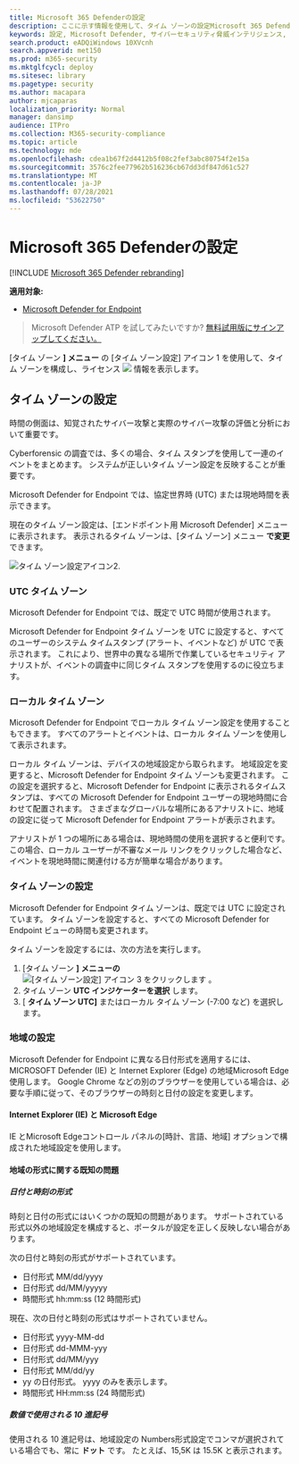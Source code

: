```yaml
---
title: Microsoft 365 Defenderの設定
description: ここに示す情報を使用して、タイム ゾーンの設定Microsoft 365 Defenderライセンス情報を表示します。
keywords: 設定, Microsoft Defender, サイバーセキュリティ脅威インテリジェンス, エンドポイント用 Microsoft Defender, タイム ゾーン, utc, 現地時間, ライセンス
search.product: eADQiWindows 10XVcnh
search.appverid: met150
ms.prod: m365-security
ms.mktglfcycl: deploy
ms.sitesec: library
ms.pagetype: security
ms.author: macapara
author: mjcaparas
localization_priority: Normal
manager: dansimp
audience: ITPro
ms.collection: M365-security-compliance
ms.topic: article
ms.technology: mde
ms.openlocfilehash: cdea1b67f2d4412b5f08c2fef3abc80754f2e15a
ms.sourcegitcommit: 3576c2fee77962b516236cb67dd3df847d61c527
ms.translationtype: MT
ms.contentlocale: ja-JP
ms.lasthandoff: 07/28/2021
ms.locfileid: "53622750"
---
```

# <a name="microsoft-365-defender-time-zone-settings"></a>Microsoft 365 Defenderの設定

[!INCLUDE [Microsoft 365 Defender rebranding](../../includes/microsoft-defender.md)]

**適用対象:**
- [Microsoft Defender for Endpoint](https://go.microsoft.com/fwlink/p/?linkid=2154037)


> Microsoft Defender ATP を試してみたいですか? [無料試用版にサインアップしてください。](https://www.microsoft.com/microsoft-365/windows/microsoft-defender-atp?ocid=docs-wdatp-settings-abovefoldlink)

[タイム ゾーン **] メニュー** の [タイム ゾーン設定] アイコン 1 を使用して、タイム ゾーンを構成し、ライセンス ![ ](images/atp-time-zone.png) 情報を表示します。

## <a name="time-zone-settings"></a>タイム ゾーンの設定

時間の側面は、知覚されたサイバー攻撃と実際のサイバー攻撃の評価と分析において重要です。

Cyberforensic の調査では、多くの場合、タイム スタンプを使用して一連のイベントをまとめます。 システムが正しいタイム ゾーン設定を反映することが重要です。

Microsoft Defender for Endpoint では、協定世界時 (UTC) または現地時間を表示できます。

現在のタイム ゾーン設定は、[エンドポイント用 Microsoft Defender] メニューに表示されます。 表示されるタイム ゾーンは、[タイム ゾーン] メニュー **で変更** できます。

![タイム ゾーン設定アイコン2](images/atp-time-zone-menu.png).

### <a name="utc-time-zone"></a>UTC タイム ゾーン

Microsoft Defender for Endpoint では、既定で UTC 時間が使用されます。

Microsoft Defender for Endpoint タイム ゾーンを UTC に設定すると、すべてのユーザーのシステム タイムスタンプ (アラート、イベントなど) が UTC で表示されます。 これにより、世界中の異なる場所で作業しているセキュリティ アナリストが、イベントの調査中に同じタイム スタンプを使用するのに役立ちます。

### <a name="local-time-zone"></a>ローカル タイム ゾーン

Microsoft Defender for Endpoint でローカル タイム ゾーン設定を使用することもできます。 すべてのアラートとイベントは、ローカル タイム ゾーンを使用して表示されます。

ローカル タイム ゾーンは、デバイスの地域設定から取られます。 地域設定を変更すると、Microsoft Defender for Endpoint タイム ゾーンも変更されます。 この設定を選択すると、Microsoft Defender for Endpoint に表示されるタイムスタンプは、すべての Microsoft Defender for Endpoint ユーザーの現地時間に合わせて配置されます。 さまざまなグローバルな場所にあるアナリストに、地域の設定に従って Microsoft Defender for Endpoint アラートが表示されます。

アナリストが 1 つの場所にある場合は、現地時間の使用を選択すると便利です。 この場合、ローカル ユーザーが不審なメール リンクをクリックした場合など、イベントを現地時間に関連付ける方が簡単な場合があります。

### <a name="set-the-time-zone"></a>タイム ゾーンの設定

Microsoft Defender for Endpoint タイム ゾーンは、既定では UTC に設定されています。 タイム ゾーンを設定すると、すべての Microsoft Defender for Endpoint ビューの時間も変更されます。

タイム ゾーンを設定するには、次の方法を実行します。

1. [タイム ゾーン **] メニューの** ![ [タイム ゾーン設定] アイコン 3 をクリックします ](images/atp-time-zone.png) 。
2. タイム ゾーン **UTC インジケーターを選択** します。
3. [ **タイム ゾーン UTC]** またはローカル タイム ゾーン (-7:00 など) を選択します。

### <a name="regional-settings"></a>地域の設定

Microsoft Defender for Endpoint に異なる日付形式を適用するには、MICROSOFT Defender (IE) と Internet Explorer (Edge) の地域Microsoft Edge使用します。 Google Chrome などの別のブラウザーを使用している場合は、必要な手順に従って、そのブラウザーの時刻と日付の設定を変更します。 

#### <a name="internet-explorer-ie-and-microsoft-edge"></a>Internet Explorer (IE) と Microsoft Edge

IE とMicrosoft Edgeコントロール パネルの[時計、言語、地域] オプションで構成された地域設定を使用します。 

#### <a name="known-issues-with-regional-formats"></a>地域の形式に関する既知の問題

##### <a name="date-and-time-formats"></a>日付と時刻の形式

時刻と日付の形式にはいくつかの既知の問題があります。 サポートされている形式以外の地域設定を構成すると、ポータルが設定を正しく反映しない場合があります。

次の日付と時刻の形式がサポートされています。

- 日付形式 MM/dd/yyyy
- 日付形式 dd/MM/yyyyy
- 時間形式 hh:mm:ss (12 時間形式)

現在、次の日付と時刻の形式はサポートされていません。

- 日付形式 yyyy-MM-dd
- 日付形式 dd-MMM-yyy
- 日付形式 dd/MM/yyy
- 日付形式 MM/dd/yy
- yy の日付形式。 yyyy のみを表示します。
- 時間形式 HH:mm:ss (24 時間形式)

##### <a name="decimal-symbol-used-in-numbers"></a>数値で使用される 10 進記号

使用される 10 進記号は、地域設定の Numbers形式設定でコンマが選択されている場合でも、常に **ドット** です。 たとえば、15,5K は 15.5K と表示されます。

